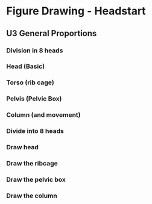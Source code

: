 # Figure Drawing - Headstart

## U3 General Proportions

### Division in 8 heads
### Head (Basic)
### Torso (rib cage)
### Pelvis (Pelvic Box)
### Column (and movement)
### Divide into 8 heads
### Draw head
### Draw the ribcage
### Draw the pelvic box
### Draw the column
